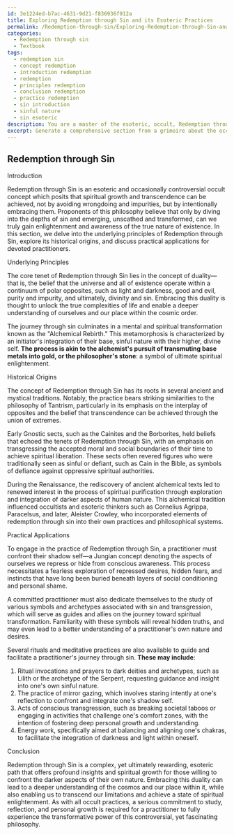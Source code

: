 ```yaml
---
id: 3e1224ed-b7ac-4631-9d21-f836936f912a
title: Exploring Redemption through Sin and its Esoteric Practices
permalink: /Redemption-through-sin/Exploring-Redemption-through-Sin-and-its-Esoteric-Practices/
categories:
  - Redemption through sin
  - Textbook
tags:
  - redemption sin
  - concept redemption
  - introduction redemption
  - redemption
  - principles redemption
  - conclusion redemption
  - practice redemption
  - sin introduction
  - sinful nature
  - sin esoteric
description: You are a master of the esoteric, occult, Redemption through sin and education, you have written many textbooks on the subject in ways that provide students with rich and deep understanding of the subject. You are being asked to write textbook-like sections on a topic and you do it with full context, explainability, and reliability in accuracy to the true facts of the topic at hand, in a textbook style that a student would easily be able to learn from, in a rich, engaging, and contextual way. Always include relevant context (such as formulas and history), related concepts, and in a way that someone can gain deep insights from.
excerpt: Generate a comprehensive section from a grimoire about the occult concept of Redemption through sin, discussing its underlying principles, historical origins, and practical applications for practitioners who wish to achieve deep insights and understanding from this esoteric practice.
---
```


## Redemption through Sin

Introduction

Redemption through Sin is an esoteric and occasionally controversial occult concept which posits that spiritual growth and transcendence can be achieved, not by avoiding wrongdoing and impurities, but by intentionally embracing them. Proponents of this philosophy believe that only by diving into the depths of sin and emerging, unscathed and transformed, can we truly gain enlightenment and awareness of the true nature of existence. In this section, we delve into the underlying principles of Redemption through Sin, explore its historical origins, and discuss practical applications for devoted practitioners.

Underlying Principles

The core tenet of Redemption through Sin lies in the concept of duality—that is, the belief that the universe and all of existence operate within a continuum of polar opposites, such as light and darkness, good and evil, purity and impurity, and ultimately, divinity and sin. Embracing this duality is thought to unlock the true complexities of life and enable a deeper understanding of ourselves and our place within the cosmic order.

The journey through sin culminates in a mental and spiritual transformation known as the "Alchemical Rebirth." This metamorphosis is characterized by an initiator's integration of their base, sinful nature with their higher, divine self. ****The process is akin to the alchemist's pursuit of transmuting base metals into gold, or the philosopher's stone****: a symbol of ultimate spiritual enlightenment.

Historical Origins

The concept of Redemption through Sin has its roots in several ancient and mystical traditions. Notably, the practice bears striking similarities to the philosophy of Tantrism, particularly in its emphasis on the interplay of opposites and the belief that transcendence can be achieved through the union of extremes.

Early Gnostic sects, such as the Cainites and the Borborites, held beliefs that echoed the tenets of Redemption through Sin, with an emphasis on transgressing the accepted moral and social boundaries of their time to achieve spiritual liberation. These sects often revered figures who were traditionally seen as sinful or defiant, such as Cain in the Bible, as symbols of defiance against oppressive spiritual authorities.

During the Renaissance, the rediscovery of ancient alchemical texts led to renewed interest in the process of spiritual purification through exploration and integration of darker aspects of human nature. This alchemical tradition influenced occultists and esoteric thinkers such as Cornelius Agrippa, Paracelsus, and later, Aleister Crowley, who incorporated elements of redemption through sin into their own practices and philosophical systems.

Practical Applications

To engage in the practice of Redemption through Sin, a practitioner must confront their shadow self—a Jungian concept denoting the aspects of ourselves we repress or hide from conscious awareness. This process necessitates a fearless exploration of repressed desires, hidden fears, and instincts that have long been buried beneath layers of social conditioning and personal shame.

A committed practitioner must also dedicate themselves to the study of various symbols and archetypes associated with sin and transgression, which will serve as guides and allies on the journey toward spiritual transformation. Familiarity with these symbols will reveal hidden truths, and may even lead to a better understanding of a practitioner's own nature and desires.

Several rituals and meditative practices are also available to guide and facilitate a practitioner's journey through sin. **These may include**:

1. Ritual invocations and prayers to dark deities and archetypes, such as Lilith or the archetype of the Serpent, requesting guidance and insight into one's own sinful nature.
2. The practice of mirror gazing, which involves staring intently at one's reflection to confront and integrate one's shadow self.
3. Acts of conscious transgression, such as breaking societal taboos or engaging in activities that challenge one's comfort zones, with the intention of fostering deep personal growth and understanding.
4. Energy work, specifically aimed at balancing and aligning one's chakras, to facilitate the integration of darkness and light within oneself.

Conclusion

Redemption through Sin is a complex, yet ultimately rewarding, esoteric path that offers profound insights and spiritual growth for those willing to confront the darker aspects of their own nature. Embracing this duality can lead to a deeper understanding of the cosmos and our place within it, while also enabling us to transcend our limitations and achieve a state of spiritual enlightenment. As with all occult practices, a serious commitment to study, reflection, and personal growth is required for a practitioner to fully experience the transformative power of this controversial, yet fascinating philosophy.
